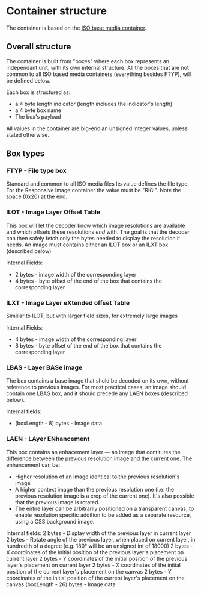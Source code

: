 # Container structure

The container is based on the [ISO base media container](http://en.wikipedia.org/wiki/ISO_base_media_file_format).

## Overall structure
The container is built from "boxes" where each box represents an independant unit, with its own internal structure. All the boxes that are not common to all ISO based media containers (everything besides FTYP), will be defined below.

Each box is structured as:
* a 4 byte length indicator (length includes the indicator's length)
* a 4 byte box name
* The box's payload

All values in the container are big-endian unsigned integer values, unless stated otherwise.

## Box types

### FTYP - File type box 
Standard and common to all ISO media files
Its value defines the file type. For the Responsive Image container the
value must be "RIC ". Note the space (0x20) at the end.

### ILOT - Image Layer Offset Table

This box will let the decoder know which image resolutions are available
and which offsets these resolutions *end* with.
The goal is that the decoder can then safely fetch only the bytes needed
to display the resolution it needs.
An image must contains either an ILOT box or an ILXT box (described
below)

Internal Fields:
* 2 bytes - image width of the corresponding layer
* 4 bytes - byte offset of the end of the box that contains the corresponding layer

### ILXT - Image Layer eXtended offset Table

Similiar to ILOT, but with larger field sizes, for extremely large images

Internal Fields:
* 4 bytes - image width of the corresponding layer
* 8 bytes - byte offset of the end of the box that contains the corresponding layer

### LBAS - Layer BASe image

The box contains a base image that shold be decoded on its own, without reference to previous images.
For most practical cases, an image should contain one LBAS box, and it
should precede any LAEN boxes (described below).

Internal fields:
* (boxLength - 8) bytes - Image data

### LAEN - LAyer ENhancement
This box contains an enhacement layer &mdash; an image that contitutes
the difference between the previous resolution image and the current
one.
The enhancement can be:
* Higher resolution of an image identical to the previous resolution's
image
* A higher context image than the previous resolution one (i.e. the
previous resolution image is a crop of the current one). It's also
possible that the previous image is rotated.
* The entire layer can be arbitrarily positioned on a transparent
canvas, to enable resolution specific addition to be added as a separate
resource, using a CSS background image.

Internal fields:
2 bytes - Display width of the previous layer in current layer
2 bytes - Rotate angle of the previous layer, when placed on current layer, in hundredth of a degree (e.g. 180° will be an unsigned int of 18000)
2 bytes - X coordinates of the initial position of the previous layer's placement on current layer
2 bytes - Y coordinates of the initial position of the previous layer's placement on current layer
2 bytes - X coordinates of the initial position of the current layer's placement on the canvas
2 bytes - Y coordinates of the initial position of the current layer's placement on the canvas
(boxLength - 26) bytes - Image data

